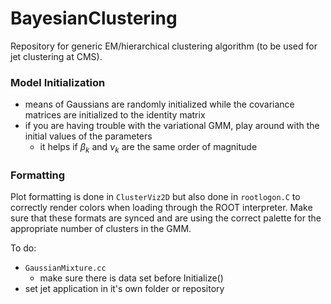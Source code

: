 # BayesianClustering
Repository for generic EM/hierarchical clustering algorithm (to be used for jet clustering at CMS).


### Model Initialization
- means of Gaussians are randomly initialized while the covariance matrices are initialized to the identity matrix
- if you are having trouble with the variational GMM, play around with the initial values of the parameters
	- it helps if $\beta_k$ and $\nu_k$ are the same order of magnitude 

### Formatting
Plot formatting is done in `ClusterViz2D` but also done in `rootlogon.C` to correctly render colors when loading through the ROOT interpreter. Make sure that these formats are synced and are using the correct palette for the appropriate number of clusters in the GMM.

To do:
- `GaussianMixture.cc`
	- make sure there is data set before Initialize()
- set jet application in it's own folder or repository

